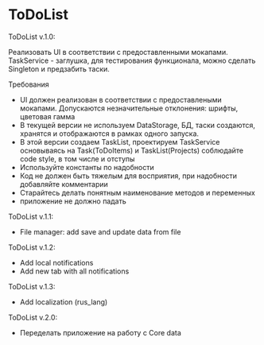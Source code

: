 # ToDoList

ToDoList v.1.0:

Реализовать UI в соответствии с предоставленными мокапами.
TaskService - заглушка, для тестирования функционала, можно сделать Singleton и предзабить таски.

Требования

 - UI должен реализован в соответствии с предоставлеными мокапами. Допускаются незначительные отклонения: шрифты, цветовая гамма
 - В текущей версии не используем DataStorage, БД, таски создаются, хранятся и отображаются в рамках одного запуска.
 - В этой версии создаем TaskList, проектируем TaskService основываясь на Task(ToDoItems) и TaskList(Projects) 
 соблюдайте code style, в том числе и отступы 
 - Используйте константы по надобности
 - Код не должен быть тяжелым для восприятия, при надобности добавляйте комментарии
 - Старайтесь делать понятным наименование методов и переменных
 - приложение не должно падать


ToDoList v.1.1:

- File manager: add save and update data from file



ToDoList v.1.2:

- Add local notifications 
- Add new tab with all notifications 


ToDoList v.1.3:

- Add localization (rus_lang) 

ToDoList v.2.0:

- Переделать приложение на работу с Core data

